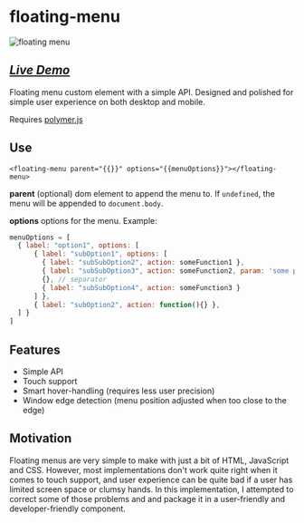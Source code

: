 floating-menu
=============
![floating menu](https://raw.github.com/arodic/floating-menu/gh-pages/floating-menu-screen-capture.gif)

*[Live Demo](http://aleksandarrodic.com/floating-menu/)*
--------------------------------------------------------

Floating menu custom element with a simple API. Designed and polished for simple user experience on both desktop and mobile.

Requires [polymer.js](http://www.polymer-project.org/)

Use
---
```<floating-menu parent="{{}}" options="{{menuOptions}}"></floating-menu>```

**parent** (optional) dom element to append the menu to. If `undefined`, the menu will be appended to `document.body`.

**options** options for the menu. Example:

```javascript
menuOptions = [
  { label: "option1", options: [
      { label: "subOption1", options: [
        { label: "subSubOption2", action: someFunction1 },
        { label: "subSubOption3", action: someFunction2, param: 'some param' },
        {}, // separator
        { label: "subSubOption4", action: someFunction3 }
      ] },
      { label: "subOption2", action: function(){} },
  ] }
]
```

Features
--------
- Simple API
- Touch support
- Smart hover-handling (requires less user precision)
- Window edge detection (menu position adjusted when too close to the edge)

Motivation
----------
Floating menus are very simple to make with just a bit of HTML, JavaScript and CSS. However, most implementations don't work quite right when it comes to touch support, and user experience can be quite bad if a user has limited screen space or clumsy hands. In this implementation, I attempted to correct some of those problems and and package it in a user-friendly and developer-friendly component.